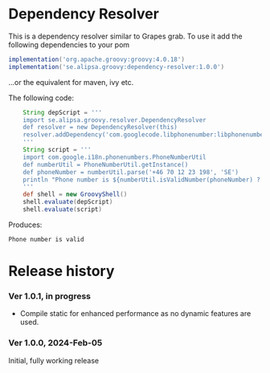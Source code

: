 # Dependency Resolver

This is a dependency resolver similar to Grapes grab.
To use it add the following dependencies to your pom
```groovy
implementation('org.apache.groovy:groovy:4.0.18')
implementation('se.alipsa.groovy:dependency-resolver:1.0.0')
```
...or the equivalent for maven, ivy etc.

The following code:
```groovy
    String depScript = '''
    import se.alipsa.groovy.resolver.DependencyResolver
    def resolver = new DependencyResolver(this)
    resolver.addDependency('com.googlecode.libphonenumber:libphonenumber:8.13.26')    
    '''
    String script = '''
    import com.google.i18n.phonenumbers.PhoneNumberUtil
    def numberUtil = PhoneNumberUtil.getInstance()
    def phoneNumber = numberUtil.parse('+46 70 12 23 198', 'SE')
    println "Phone number is ${numberUtil.isValidNumber(phoneNumber) ? '' : 'NOT '}valid"
    '''
    def shell = new GroovyShell()
    shell.evaluate(depScript)
    shell.evaluate(script)
```
Produces:
```
Phone number is valid
```

# Release history

### Ver 1.0.1, in progress
- Compile static for enhanced performance as no dynamic features are used.

### Ver 1.0.0, 2024-Feb-05
Initial, fully working release